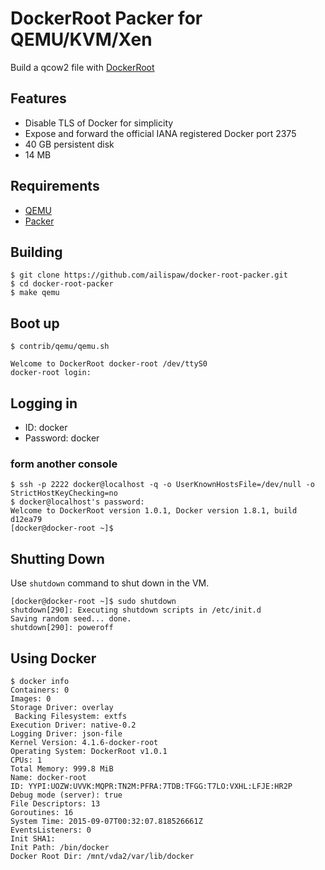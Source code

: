 # DockerRoot Packer for QEMU/KVM/Xen

Build a qcow2 file with [DockerRoot](https://github.com/ailispaw/docker-root)

## Features

- Disable TLS of Docker for simplicity
- Expose and forward the official IANA registered Docker port 2375
- 40 GB persistent disk
- 14 MB

## Requirements

- [QEMU](www.qemu.org)
- [Packer](https://packer.io/)

## Building

```
$ git clone https://github.com/ailispaw/docker-root-packer.git
$ cd docker-root-packer
$ make qemu
```

## Boot up

```
$ contrib/qemu/qemu.sh

Welcome to DockerRoot docker-root /dev/ttyS0
docker-root login: 
```

## Logging in

- ID: docker
- Password: docker


### form another console
```
$ ssh -p 2222 docker@localhost -q -o UserKnownHostsFile=/dev/null -o StrictHostKeyChecking=no
$ docker@localhost's password: 
Welcome to DockerRoot version 1.0.1, Docker version 1.8.1, build d12ea79
[docker@docker-root ~]$ 
```

## Shutting Down

Use `shutdown` command to shut down in the VM.

```
[docker@docker-root ~]$ sudo shutdown
shutdown[290]: Executing shutdown scripts in /etc/init.d
Saving random seed... done.
shutdown[290]: poweroff
```


## Using Docker

```
$ docker info
Containers: 0
Images: 0
Storage Driver: overlay
 Backing Filesystem: extfs
Execution Driver: native-0.2
Logging Driver: json-file
Kernel Version: 4.1.6-docker-root
Operating System: DockerRoot v1.0.1
CPUs: 1
Total Memory: 999.8 MiB
Name: docker-root
ID: YYPI:UOZW:UVVK:MQPR:TN2M:PFRA:7TDB:TFGG:T7LO:VXHL:LFJE:HR2P
Debug mode (server): true
File Descriptors: 13
Goroutines: 16
System Time: 2015-09-07T00:32:07.818526661Z
EventsListeners: 0
Init SHA1:
Init Path: /bin/docker
Docker Root Dir: /mnt/vda2/var/lib/docker
```
